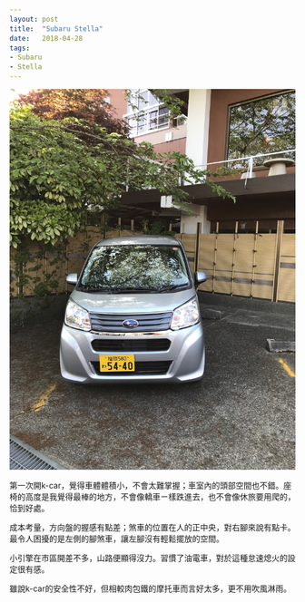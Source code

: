 ```yaml
---
layout: post
title:  "Subaru Stella"
date:   2018-04-28
tags:
- Subaru
- Stella
---
```

![Subaru-Stella](/media/2018-04-28-Subaru-Stella.jpg)

第一次開k-car，覺得車體體積小，不會太難掌握；車室內的頭部空間也不錯。座椅的高度是我覺得最棒的地方，不會像轎車ㄧ樣跌進去，也不會像休旅要用爬的，恰到好處。

成本考量，方向盤的握感有點差；煞車的位置在人的正中央，對右腳來說有點卡。最令人困擾的是左側的腳煞車，讓左腳沒有輕鬆擺放的空間。

小引擎在市區開差不多，山路便顯得沒力。習慣了油電車，對於這種怠速熄火的設定很有感。

雖說k-car的安全性不好，但相較肉包鐵的摩托車而言好太多，更不用吹風淋雨。